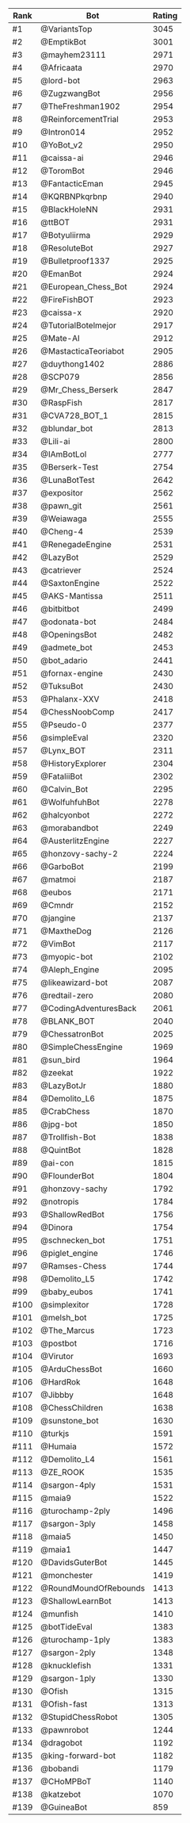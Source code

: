 Rank|Bot|Rating
---|---|---
#1|@VariantsTop|3045
#2|@EmptikBot|3001
#3|@mayhem23111|2971
#4|@Africaata|2970
#5|@lord-bot|2963
#6|@ZugzwangBot|2956
#7|@TheFreshman1902|2954
#8|@ReinforcementTrial|2953
#9|@Intron014|2952
#10|@YoBot_v2|2950
#11|@caissa-ai|2946
#12|@ToromBot|2946
#13|@FantacticEman|2945
#14|@KQRBNPkqrbnp|2940
#15|@BlackHoleNN|2931
#16|@ttBOT|2931
#17|@Botyuliirma|2929
#18|@ResoluteBot|2927
#19|@Bulletproof1337|2925
#20|@EmanBot|2924
#21|@European_Chess_Bot|2924
#22|@FireFishBOT|2923
#23|@caissa-x|2920
#24|@TutorialBotelmejor|2917
#25|@Mate-AI|2912
#26|@MastacticaTeoriabot|2905
#27|@duythong1402|2886
#28|@SCP079|2856
#29|@Mr_Chess_Berserk|2847
#30|@RaspFish|2817
#31|@CVA728_BOT_1|2815
#32|@blundar_bot|2813
#33|@Lili-ai|2800
#34|@IAmBotLol|2777
#35|@Berserk-Test|2754
#36|@LunaBotTest|2642
#37|@expositor|2562
#38|@pawn_git|2561
#39|@Weiawaga|2555
#40|@Cheng-4|2539
#41|@RenegadeEngine|2531
#42|@LazyBot|2529
#43|@catriever|2524
#44|@SaxtonEngine|2522
#45|@AKS-Mantissa|2511
#46|@bitbitbot|2499
#47|@odonata-bot|2484
#48|@OpeningsBot|2482
#49|@admete_bot|2453
#50|@bot_adario|2441
#51|@fornax-engine|2430
#52|@TuksuBot|2430
#53|@Phalanx-XXV|2418
#54|@ChessNoobComp|2417
#55|@Pseudo-0|2377
#56|@simpleEval|2320
#57|@Lynx_BOT|2311
#58|@HistoryExplorer|2304
#59|@FataliiBot|2302
#60|@Calvin_Bot|2295
#61|@WolfuhfuhBot|2278
#62|@halcyonbot|2272
#63|@morabandbot|2249
#64|@AusterlitzEngine|2227
#65|@honzovy-sachy-2|2224
#66|@GarboBot|2199
#67|@matmoi|2187
#68|@eubos|2171
#69|@Cmndr|2152
#70|@jangine|2137
#71|@MaxtheDog|2126
#72|@VimBot|2117
#73|@myopic-bot|2102
#74|@Aleph_Engine|2095
#75|@likeawizard-bot|2087
#76|@redtail-zero|2080
#77|@CodingAdventuresBack|2061
#78|@BLANK_BOT|2040
#79|@ChessatronBot|2025
#80|@SimpleChessEngine|1969
#81|@sun_bird|1964
#82|@zeekat|1922
#83|@LazyBotJr|1880
#84|@Demolito_L6|1875
#85|@CrabChess|1870
#86|@jpg-bot|1850
#87|@Trollfish-Bot|1838
#88|@QuintBot|1828
#89|@ai-con|1815
#90|@FlounderBot|1804
#91|@honzovy-sachy|1792
#92|@notropis|1784
#93|@ShallowRedBot|1756
#94|@Dinora|1754
#95|@schnecken_bot|1751
#96|@piglet_engine|1746
#97|@Ramses-Chess|1744
#98|@Demolito_L5|1742
#99|@baby_eubos|1741
#100|@simplexitor|1728
#101|@melsh_bot|1725
#102|@The_Marcus|1723
#103|@postbot|1716
#104|@Virutor|1693
#105|@ArduChessBot|1660
#106|@HardRok|1648
#107|@Jibbby|1648
#108|@ChessChildren|1638
#109|@sunstone_bot|1630
#110|@turkjs|1591
#111|@Humaia|1572
#112|@Demolito_L4|1561
#113|@ZE_ROOK|1535
#114|@sargon-4ply|1531
#115|@maia9|1522
#116|@turochamp-2ply|1496
#117|@sargon-3ply|1458
#118|@maia5|1450
#119|@maia1|1447
#120|@DavidsGuterBot|1445
#121|@monchester|1419
#122|@RoundMoundOfRebounds|1413
#123|@ShallowLearnBot|1413
#124|@munfish|1410
#125|@botTideEval|1383
#126|@turochamp-1ply|1383
#127|@sargon-2ply|1348
#128|@knucklefish|1331
#129|@sargon-1ply|1330
#130|@Ofish|1315
#131|@Ofish-fast|1313
#132|@StupidChessRobot|1305
#133|@pawnrobot|1244
#134|@dragobot|1192
#135|@king-forward-bot|1182
#136|@bobandi|1179
#137|@CHoMPBoT|1140
#138|@katzebot|1070
#139|@GuineaBot|859
